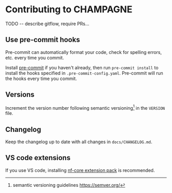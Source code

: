 # Contributing to CHAMPAGNE

TODO -- describe gitflow, require PRs...

## Use pre-commit hooks

Pre-commit can automatically format your code, check for spelling errors, etc. every time you commit.

Install [pre-commit](https://pre-commit.com/#installation) if you haven't already,
then run `pre-commit install` to install the hooks specified in `.pre-commit-config.yaml`.
Pre-commit will run the hooks every time you commit.

## Versions

Increment the version number following semantic versioning[^3] in the `VERSION` file.

[^3]: semantic versioning guidelines https://semver.org/

## Changelog

Keep the changelog up to date with all changes in `docs/CHANGELOG.md`.

## VS code extensions

If you use VS code, installing [nf-core extension pack](https://marketplace.visualstudio.com/items?itemName=nf-core.nf-core-extensionpack) is recommended.
